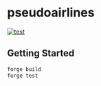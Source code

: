 # pseudoairlines

[![test](https://github.com/sushiware/pseudoairlines/actions/workflows/test.yml/badge.svg)](https://github.com/sushiware/pseudoairlines/actions/workflows/test.yml)

## Getting Started

```sh
forge build
forge test
```
